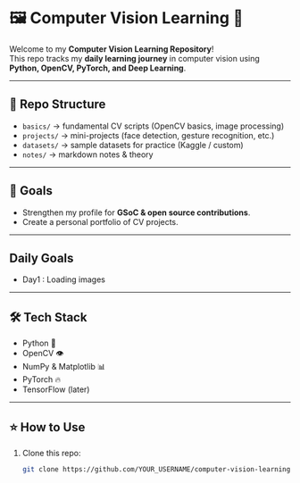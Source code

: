 # 🖼️ Computer Vision Learning 🚀

Welcome to my **Computer Vision Learning Repository**!  
This repo tracks my **daily learning journey** in computer vision using **Python, OpenCV, PyTorch, and Deep Learning**.  

---

## 📂 Repo Structure
- `basics/` → fundamental CV scripts (OpenCV basics, image processing)  
- `projects/` → mini-projects (face detection, gesture recognition, etc.)  
- `datasets/` → sample datasets for practice (Kaggle / custom)  
- `notes/` → markdown notes & theory  

---

## 🎯 Goals  
- Strengthen my profile for **GSoC & open source contributions**.  
- Create a personal portfolio of CV projects.  

---
## Daily Goals 
 - Day1 : Loading images 
---


## 🛠️ Tech Stack
- Python 🐍  
- OpenCV 👁️  
- NumPy & Matplotlib 📊  
- PyTorch 🔥  
- TensorFlow (later)  

---

## ⭐ How to Use
1. Clone this repo:  
   ```bash
   git clone https://github.com/YOUR_USERNAME/computer-vision-learning.git
